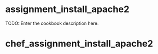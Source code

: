# assignment_install_apache2

TODO: Enter the cookbook description here.

# chef_assignment_install_apache2
